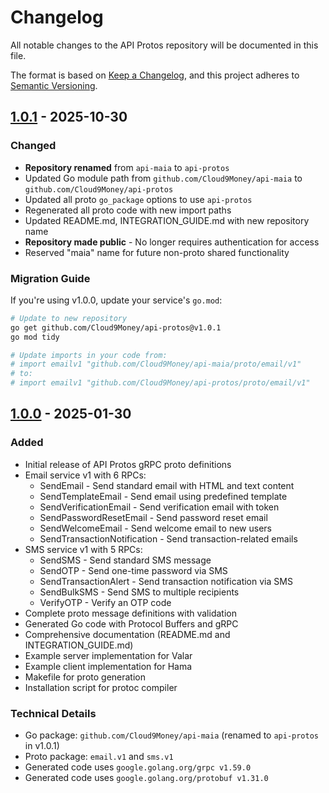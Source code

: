 # Changelog

All notable changes to the API Protos repository will be documented in this file.

The format is based on [Keep a Changelog](https://keepachangelog.com/en/1.0.0/),
and this project adheres to [Semantic Versioning](https://semver.org/spec/v2.0.0.html).

## [1.0.1] - 2025-10-30

### Changed
- **Repository renamed** from `api-maia` to `api-protos`
- Updated Go module path from `github.com/Cloud9Money/api-maia` to `github.com/Cloud9Money/api-protos`
- Updated all proto `go_package` options to use `api-protos`
- Regenerated all proto code with new import paths
- Updated README.md, INTEGRATION_GUIDE.md with new repository name
- **Repository made public** - No longer requires authentication for access
- Reserved "maia" name for future non-proto shared functionality

### Migration Guide
If you're using v1.0.0, update your service's `go.mod`:
```bash
# Update to new repository
go get github.com/Cloud9Money/api-protos@v1.0.1
go mod tidy

# Update imports in your code from:
# import emailv1 "github.com/Cloud9Money/api-maia/proto/email/v1"
# to:
# import emailv1 "github.com/Cloud9Money/api-protos/proto/email/v1"
```

## [1.0.0] - 2025-01-30

### Added
- Initial release of API Protos gRPC proto definitions
- Email service v1 with 6 RPCs:
  - SendEmail - Send standard email with HTML and text content
  - SendTemplateEmail - Send email using predefined template
  - SendVerificationEmail - Send verification email with token
  - SendPasswordResetEmail - Send password reset email
  - SendWelcomeEmail - Send welcome email to new users
  - SendTransactionNotification - Send transaction-related emails
- SMS service v1 with 5 RPCs:
  - SendSMS - Send standard SMS message
  - SendOTP - Send one-time password via SMS
  - SendTransactionAlert - Send transaction notification via SMS
  - SendBulkSMS - Send SMS to multiple recipients
  - VerifyOTP - Verify an OTP code
- Complete proto message definitions with validation
- Generated Go code with Protocol Buffers and gRPC
- Comprehensive documentation (README.md and INTEGRATION_GUIDE.md)
- Example server implementation for Valar
- Example client implementation for Hama
- Makefile for proto generation
- Installation script for protoc compiler

### Technical Details
- Go package: `github.com/Cloud9Money/api-maia` (renamed to `api-protos` in v1.0.1)
- Proto package: `email.v1` and `sms.v1`
- Generated code uses `google.golang.org/grpc v1.59.0`
- Generated code uses `google.golang.org/protobuf v1.31.0`

[1.0.1]: https://github.com/Cloud9Money/api-protos/releases/tag/v1.0.1
[1.0.0]: https://github.com/Cloud9Money/api-protos/releases/tag/v1.0.0
